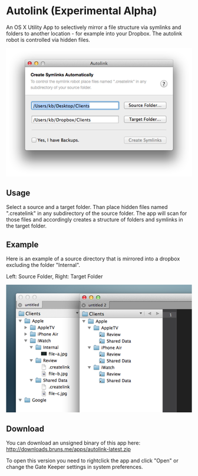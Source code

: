 Autolink (Experimental Alpha)
=============================

An OS X Utility App to selectively mirror a file structure via symlinks and folders to another location - for example into your Dropbox. The autolink robot is controlled via hidden files.

![Screenshot](misc/screenshot.png)

## Usage

Select a source and a target folder. Than place hidden files named ".createlink" in any subdirectory of the source folder.
The app will scan for those files and accordingly creates a structure of folders and symlinks in the target folder.

## Example

Here is an example of a source directory that is mirrored into a dropbox excluding the folder "Internal".

Left: Source Folder, Right: Target Folder

![Help](misc/help.png)

## Download

You can download an unsigned binary of this app here: http://downloads.bruns.me/apps/autolink-latest.zip

To open this version you need to rightclick the app and click "Open" or change the Gate Keeper settings in system preferences.
